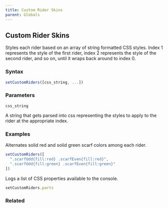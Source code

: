```yaml
---
title: Custom Rider Skins
parent: Globals
---
```


## Custom Rider Skins

Styles each rider based on an array of string formatted CSS styles. Index 1 represents the style of the first rider, index 2 represents the style of the second rider, and so on, until it wraps back around to index 0.

### Syntax

```js
setCustomRiders([css_string, ...])
```

### Parameters

`css_string`

A string that gets parsed into css representing the styles to apply to the rider at the appropriate index.

### Examples

Alternates solid red and solid green scarf colors among each rider.

```js
setCustomRiders([
  ".scarfOdd{fill:red} .scarfEven{fill:red}",
  ".scarfOdd{fill:green} .scarfEven{fill:green}"
])
```

Logs a list of CSS properties available to the console.

```js
setCustomRiders.parts
```

### Related
